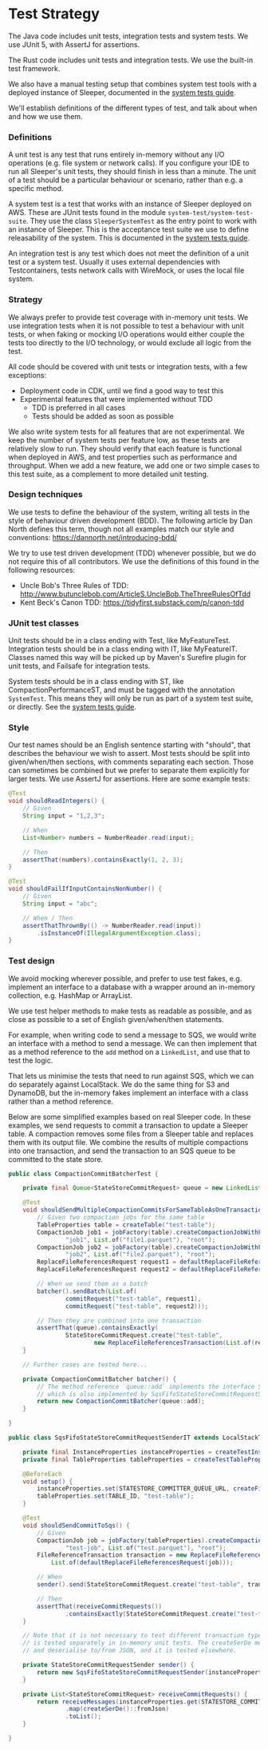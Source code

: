 Test Strategy
=============

The Java code includes unit tests, integration tests and system tests. We use JUnit 5, with AssertJ for assertions.

The Rust code includes unit tests and integration tests. We use the built-in test framework.

We also have a manual testing setup that combines system test tools with a deployed instance of Sleeper, documented in
the [system tests guide](system-tests.md#manual-testing).

We'll establish definitions of the different types of test, and talk about when and how we use them.

### Definitions

A unit test is any test that runs entirely in-memory without any I/O operations (e.g. file system or network calls).
If you configure your IDE to run all Sleeper's unit tests, they should finish in less than a minute. The unit of a test
should be a particular behaviour or scenario, rather than e.g. a specific method.

A system test is a test that works with an instance of Sleeper deployed on AWS. These are JUnit tests found in the
module `system-test/system-test-suite`. They use the class `SleeperSystemTest` as the entry point to work with an
instance of Sleeper. This is the acceptance test suite we use to define releasability of the system. This is documented
in the [system tests guide](system-tests.md#acceptance-tests).

An integration test is any test which does not meet the definition of a unit test or a system test. Usually it uses
external dependencies with Testcontainers, tests network calls with WireMock, or uses the local file system.

### Strategy

We always prefer to provide test coverage with in-memory unit tests. We use integration tests when it is not possible to
test a behaviour with unit tests, or when faking or mocking I/O operations would either couple the tests too directly to
the I/O technology, or would exclude all logic from the test.

All code should be covered with unit tests or integration tests, with a few exceptions:

- Deployment code in CDK, until we find a good way to test this
- Experimental features that were implemented without TDD
  - TDD is preferred in all cases
  - Tests should be added as soon as possible

We also write system tests for all features that are not experimental. We keep the number of system tests per feature
low, as these tests are relatively slow to run. They should verify that each feature is functional when deployed in AWS,
and test properties such as performance and throughput. When we add a new feature, we add one or two simple cases to
this test suite, as a complement to more detailed unit testing.

### Design techniques

We use tests to define the behaviour of the system, writing all tests in the style of behaviour driven development
(BDD). The following article by Dan North defines this term, though not all examples match our style and conventions:
https://dannorth.net/introducing-bdd/

We try to use test driven development (TDD) whenever possible, but we do not require this of all contributors. We use
the definitions of this found in the following resources:

- Uncle Bob's Three Rules of TDD: http://www.butunclebob.com/ArticleS.UncleBob.TheThreeRulesOfTdd
- Kent Beck's Canon TDD: https://tidyfirst.substack.com/p/canon-tdd

### JUnit test classes

Unit tests should be in a class ending with Test, like MyFeatureTest. Integration tests should be in a class ending with
IT, like MyFeatureIT. Classes named this way will be picked up by Maven's Surefire plugin for unit tests, and Failsafe
for integration tests.

System tests should be in a class ending with ST, like CompactionPerformanceST, and must be tagged with the annotation
`SystemTest`. This means they will only be run as part of a system test suite, or directly. See
the [system tests guide](system-tests.md#acceptance-tests).

### Style

Our test names should be an English sentence starting with "should", that describes the behaviour we wish to assert.
Most tests should be split into given/when/then sections, with comments separating each section. Those can sometimes be
combined but we prefer to separate them explicitly for larger tests. We use AssertJ for assertions. Here are some
example tests:

```java
@Test
void shouldReadIntegers() {
    // Given
    String input = "1,2,3";

    // When
    List<Number> numbers = NumberReader.read(input);

    // Then
    assertThat(numbers).containsExactly(1, 2, 3);
}

@Test
void shouldFailIfInputContainsNonNumber() {
    // Given
    String input = "abc";

    // When / Then
    assertThatThrownBy(() -> NumberReader.read(input))
        .isInstanceOf(IllegalArgumentException.class);
}
```

### Test design

We avoid mocking wherever possible, and prefer to use test fakes, e.g. implement an interface to a database with a
wrapper around an in-memory collection, e.g. HashMap or ArrayList.

We use test helper methods to make tests as readable as possible, and as close as possible to a set of English
given/when/then statements.

For example, when writing code to send a message to SQS, we would write an interface with a method to send a message. We
can then implement that as a method reference to the `add` method on a `LinkedList`, and use that to test the logic.

That lets us minimise the tests that need to run against SQS, which we can do separately against LocalStack. We do the
same thing for S3 and DynamoDB, but the in-memory fakes implement an interface with a class rather than a method
reference.

Below are some simplified examples based on real Sleeper code. In these examples, we send requests to commit a
transaction to update a Sleeper table. A compaction removes some files from a Sleeper table and replaces them with its
output file. We combine the results of multiple compactions into one transaction, and send the transaction to an
SQS queue to be committed to the state store.

```java
public class CompactionCommitBatcherTest {

    private final Queue<StateStoreCommitRequest> queue = new LinkedList<>();

    @Test
    void shouldSendMultipleCompactionCommitsForSameTableAsOneTransaction() {
        // Given two compaction jobs for the same table
        TableProperties table = createTable("test-table");
        CompactionJob job1 = jobFactory(table).createCompactionJobWithFilenames(
                "job1", List.of("file1.parquet"), "root");
        CompactionJob job2 = jobFactory(table).createCompactionJobWithFilenames(
                "job2", List.of("file2.parquet"), "root");
        ReplaceFileReferencesRequest request1 = defaultReplaceFileReferencesRequest(job1);
        ReplaceFileReferencesRequest request2 = defaultReplaceFileReferencesRequest(job2);

        // When we send them as a batch
        batcher().sendBatch(List.of(
                commitRequest("test-table", request1),
                commitRequest("test-table", request2)));

        // Then they are combined into one transaction
        assertThat(queue).containsExactly(
                StateStoreCommitRequest.create("test-table",
                        new ReplaceFileReferencesTransaction(List.of(request1, request2))));
    }

    // Further cases are tested here...

    private CompactionCommitBatcher batcher() {
        // The method reference `queue::add` implements the interface StateStoreCommitRequestSender,
        // which is also implemented by SqsFifoStateStoreCommitRequestSender in the tests shown below.
        return new CompactionCommitBatcher(queue::add);
    }

}

public class SqsFifoStateStoreCommitRequestSenderIT extends LocalStackTestBase {

    private final InstanceProperties instanceProperties = createTestInstanceProperties();
    private final TableProperties tableProperties = createTestTableProperties(instanceProperties, createSchemaWithKey("key"));

    @BeforeEach
    void setup() {
        instanceProperties.set(STATESTORE_COMMITTER_QUEUE_URL, createFifoQueueGetUrl());
        tableProperties.set(TABLE_ID, "test-table");
    }

    @Test
    void shouldSendCommitToSqs() {
        // Given
        CompactionJob job = jobFactory(tableProperties).createCompactionJobWithFilenames(
                "test-job", List.of("test.parquet"), "root");
        FileReferenceTransaction transaction = new ReplaceFileReferencesTransaction(
            List.of(defaultReplaceFileReferencesRequest(job)));

        // When
        sender().send(StateStoreCommitRequest.create("test-table", transaction));

        // Then
        assertThat(receiveCommitRequests())
                .containsExactly(StateStoreCommitRequest.create("test-table", transaction));
    }

    // Note that it is not necessary to test different transaction types here as serialisation/deserialisation
    // is tested separately in in-memory unit tests. The createSerDe method used below creates an object to serialise
    // and deserialise to/from JSON, and it is tested elsewhere.

    private StateStoreCommitRequestSender sender() {
        return new SqsFifoStateStoreCommitRequestSender(instanceProperties, createSerDe(), sqsClient);
    }

    private List<StateStoreCommitRequest> receiveCommitRequests() {
        return receiveMessages(instanceProperties.get(STATESTORE_COMMITTER_QUEUE_URL))
                .map(createSerDe()::fromJson)
                .toList();
    }

}
```
